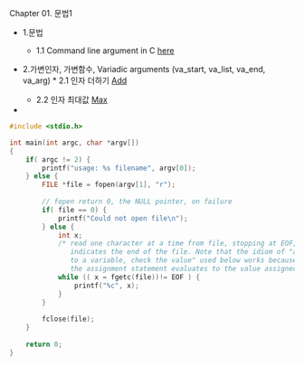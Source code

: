 Chapter 01. 문법1
  * 1.문법
  	* 1.1 Command line argument in C [here](https://github.com/csbyun-data/C-Programming/blob/main/chap01/CommandLineArgument.c) 
   * 2.가변인자, 가변함수, Variadic arguments (va_start, va_list, va_end, va_arg)
	* 2.1 인자 더하기 [Add](https://github.com/csbyun-data/C-Programming/blob/main/chap01/VariableArgument_Add.c) 
     	* 2.2 인자 최대값 [Max]()
     
  * 
```c
#include <stdio.h>

int main(int argc, char *argv[])
{
	if( argc != 2) {
		printf("usage: %s filename", argv[0]);
	} else {
		FILE *file = fopen(argv[1], "r");
		
		// fopen return 0, the NULL pointer, on failure
		if( file == 0) {
			printf("Could not open file\n");
		} else {
			int x;
			/* read one character at a time from file, stopping at EOF, which
			   indicates the end of the file. Note that the idiom of "assign
			   to a variable, check the value" used below works because
			   the assignment statement evaluates to the value assigned. */ 
			while (( x = fgetc(file))!= EOF ) {
				printf("%c", x);
			}
		}
		
		fclose(file);
	}
	
  	return 0;
}
```
